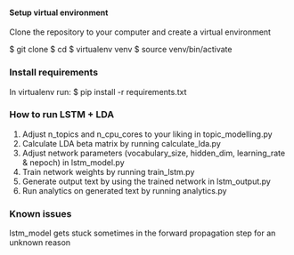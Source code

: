 
#### Setup virtual environment

Clone the repository to your computer and create a virtual environment

$ git clone <repository>
$ cd <repository>
$ virtualenv venv
$ source venv/bin/activate

### Install requirements

In virtualenv run:
$ pip install -r requirements.txt

### How to run LSTM + LDA

1) Adjust n_topics and n_cpu_cores to your liking in topic_modelling.py
2) Calculate LDA beta matrix by running calculate_lda.py
3) Adjust network parameters (vocabulary_size, hidden_dim, learning_rate & nepoch) in lstm_model.py
4) Train network weights by running train_lstm.py
5) Generate output text by using the trained network in lstm_output.py
6) Run analytics on generated text by running analytics.py

### Known issues

lstm_model gets stuck sometimes in the forward propagation step for an unknown reason
